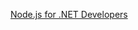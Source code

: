 <a href="https://app.pluralsight.com/library/courses/nodejs-dotnet-developers/table-of-contents" target="_blank">Node.js for .NET Developers</a>
